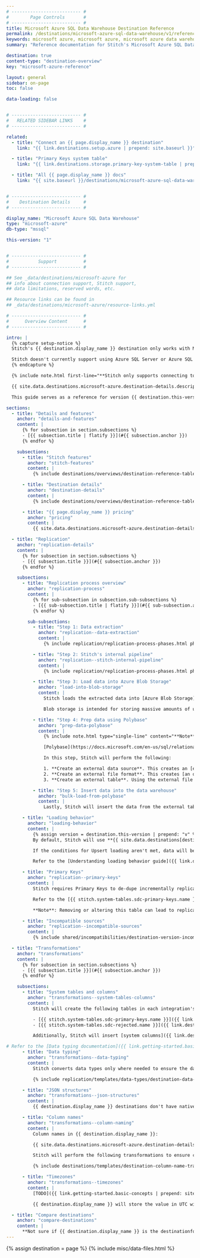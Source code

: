 ```yaml
---
# -------------------------- #
#        Page Controls       #
# -------------------------- #
title: Microsoft Azure SQL Data Warehouse Destination Reference
permalink: /destinations/microsoft-azure-sql-data-warehouse/v1/reference
keywords: microsoft azure, microsoft azure, microsoft azure data warehouse, microsoft azure etl, etl to microsoft azure
summary: "Reference documentation for Stitch's Microsoft Azure SQL Data Warehouse destination, including info about Stitch features, replication, and transformations."

destination: true
content-type: "destination-overview"
key: "microsoft-azure-reference"

layout: general
sidebar: on-page
toc: false

data-loading: false


# -------------------------- #
#   RELATED SIDEBAR LINKS    #
# -------------------------- #

related:
  - title: "Connect an {{ page.display_name }} destination"
    link: "{{ link.destinations.setup.azure | prepend: site.baseurl }}"

  - title: "Primary Keys system table"
    link: "{{ link.destinations.storage.primary-key-system-table | prepend: site.baseurl }}"

  - title: "All {{ page.display_name }} docs"
    link: "{{ site.baseurl }}/destinations/microsoft-azure-sql-data-warehouse"


# -------------------------- #
#    Destination Details     #
# -------------------------- #

display_name: "Microsoft Azure SQL Data Warehouse"
type: "microsoft-azure"
db-type: "mssql"

this-version: "1"


# -------------------------- #
#           Support          #
# -------------------------- #

## See _data/destinations/microsoft-azure for
## info about connection support, Stitch support,
## data limitations, reserved words, etc.

## Resource links can be found in
## _data/destinations/microsoft-azure/resource-links.yml

# -------------------------- #
#      Overview Content      #
# -------------------------- #

intro: |
  {% capture setup-notice %}
  Stitch's {{ destination.display_name }} destination only works with Microsoft's [Azure SQL Data Warehouse product](https://azure.microsoft.com/en-us/services/sql-data-warehouse/){:target="new"}.

  Stitch doesn't currently support using Azure SQL Server or Azure SQL Database as a destination.
  {% endcapture %}

  {% include note.html first-line="**Stitch only supports connecting to Azure SQL Data Warehouse instances**" content=setup-notice %}

  {{ site.data.destinations.microsoft-azure.destination-details.description | flatify }}

  This guide serves as a reference for version {{ destination.this-version }} of Stitch's {{ destination.display_name }} destination.

sections:
  - title: "Details and features"
    anchor: "details-and-features"
    content: |
      {% for subsection in section.subsections %}
      - [{{ subsection.title | flatify }}](#{{ subsection.anchor }})
      {% endfor %}

    subsections:
      - title: "Stitch features"
        anchor: "stitch-features"
        content: |
          {% include destinations/overviews/destination-reference-table.html category="stitch-details" %}

      - title: "Destination details"
        anchor: "destination-details"
        content: |
          {% include destinations/overviews/destination-reference-table.html category="destination-details" %}

      - title: "{{ page.display_name }} pricing"
        anchor: "pricing"
        content: |
          {{ site.data.destinations.microsoft-azure.destination-details.pricing-details | flatify }}

  - title: "Replication"
    anchor: "replication-details"
    content: |
      {% for subsection in section.subsections %}
      - [{{ subsection.title }}](#{{ subsection.anchor }})
      {% endfor %}

    subsections:
      - title: "Replication process overview"
        anchor: "replication-process"
        content: |
          {% for sub-subsection in subsection.sub-subsections %}
          - [{{ sub-subsection.title | flatify }}](#{{ sub-subsection.anchor }})
          {% endfor %}

        sub-subsections:
          - title: "Step 1: Data extraction"
            anchor: "replication--data-extraction"
            content: |
              {% include replication/replication-process-phases.html phase="data-extraction" %}

          - title: "Step 2: Stitch's internal pipeline"
            anchor: "replication--stitch-internal-pipeline"
            content: |
              {% include replication/replication-process-phases.html phase="internal-pipeline" %}

          - title: "Step 3: Load data into Azure Blob Storage"
            anchor: "load-into-blob-storage"
            content: |
              Stitch loads the extracted data into [Azure Blob Storage](https://docs.microsoft.com/en-us/azure/storage/blobs/storage-blobs-introduction){:target="new"}.

              Blob storage is intended for storing massive amounts of unstructured data. In the next step, Stitch will use Polybase to retrieve the data from Blob Storage and prepare it for loading into {{ destination.display_name }}.

          - title: "Step 4: Prep data using Polybase"
            anchor: "prep-data-polybase"
            content: |
              {% include note.html type="single-line" content="**Note**: Polybase has its own set of limitations that may make it impossible to load certain data. Refer to the [Limitations](#limitations) section for more info." %}

              [Polybase](https://docs.microsoft.com/en-us/sql/relational-databases/polybase/polybase-guide?view=sql-server-2017){:target="new"} is a Microsoft offering that integrates Microsoft SQL products with Hadoop. Polybase is needed to query data from Azure Blob Storage.

              In this step, Stitch will perform the following:

              1. **Create an external data source**. This creates an [external data source](https://docs.microsoft.com/en-us/sql/t-sql/statements/create-external-data-source-transact-sql?view=sql-server-2017){:target="new"} for the Polybase queries Stitch will run.
              2. **Create an external file format**. This creates [an object that defines the external (extracted) data](https://docs.microsoft.com/en-us/sql/t-sql/statements/create-external-file-format-transact-sql?view=sql-server-2017){:target="new"} Stitch will load. This is used in the next step to create an external table.
              3. **Create an external table**. Using the external file format, this will [create an external table](https://docs.microsoft.com/en-us/sql/t-sql/statements/create-external-table-transact-sql?view=sql-server-2017){:target="new"}. The external table is used to stage the data from Azure blob storage and load it into your {{ destination.display_name }} data warehouse.

          - title: "Step 5: Insert data into the data warehouse"
            anchor: "bulk-load-from-polybase"
            content: |
              Lastly, Stitch will insert the data from the external table in Polybase into your {{ destination.display_name }} data warehouse.

      - title: "Loading behavior"
        anchor: "loading-behavior"
        content: |
          {% assign version = destination.this-version | prepend: "v" %} 
          By default, Stitch will use **{{ site.data.destinations[destination.type][version]replication.default-loading-behavior }} loading** when loading data into {{ destination.display_name }}.

          If the conditions for Upsert loading aren't met, data will be loaded using Append-Only loading.

          Refer to the [Understanding loading behavior guide]({{ link.destinations.storage.loading-behavior | prepend: site.baseurl }}) for more info and examples.

      - title: "Primary Keys"
        anchor: "replication--primary-keys"
        content: |
          Stitch requires Primary Keys to de-dupe incrementally replicated data. To ensure Primary Key data is available, Stitch creates an `{{ stitch.system-tables.sdc-primary-keys.name }}`table in every integration dataset. This table contains a list of all tables in an integration's dataset and the columns those tables use as Primary Keys.

          Refer to the [{{ stitch.system-tables.sdc-primary-keys.name }} table documentation]({{ link.destinations.storage.primary-key-system-table | prepend: site.baseurl }}) for more info.

          **Note**: Removing or altering this table can lead to replication issues.

      - title: "Incompatible sources"
        anchor: "replication--incompatible-sources"
        content: |
          {% include shared/incompatibilities/destination-version-incompatibilities.html %}

  - title: "Transformations"
    anchor: "transformations"
    content: |
      {% for subsection in section.subsections %}
      - [{{ subsection.title }}](#{{ subsection.anchor }})
      {% endfor %}

    subsections:
      - title: "System tables and columns"
        anchor: "transformations--system-tables-columns"
        content: |
          Stitch will create the following tables in each integration's dataset:

          - [{{ stitch.system-tables.sdc-primary-keys.name }}]({{ link.destinations.storage.primary-key-system-table | prepend: site.baseurl }})
          - [{{ stitch.system-tables.sdc-rejected.name }}]({{ link.destinations.storage.rejected-records | prepend: site.baseurl }})

          Additionally, Stitch will insert [system columns]({{ link.destinations.storage.system-tables-and-columns | prepend: site.baseurl }}) (prepended with `{{ system-column.prefix }}`) into each table.

# Refer to the [Data typing documentation]({{ link.getting-started.basic-concepts | prepend: site.baseurl | append: "#data-typing" }}) for more info.
      - title: "Data typing"
        anchor: "transformations--data-typing"
        content: |
          Stitch converts data types only where needed to ensure the data is accepted by {{ destination.display_name }}. In the table below are the data types Stitch supports for {{ destination.display_name }} destinations, and the Stitch types they map to.

          {% include replication/templates/data-types/destination-data-types.html display-intro=true %}

      - title: "JSON structures"
        anchor: "transformations--json-structures"
        content: |
          {{ destination.display_name }} destinations don't have native support for nested data structures. To ensure nested data can be loaded, Stitch will flatten objects and arrays into columns and subtables, respectively. For more info and examples, refer to the [Handling nested data structures guide]({{ link.destinations.storage.nested-structures | prepend: site.baseurl }}).

      - title: "Column names"
        anchor: "transformations--column-naming"
        content: |
          Column names in {{ destination.display_name }}:

          {{ site.data.destinations.microsoft-azure.destination-details.column-name-rules | flatify | markdownify }}

          Stitch will perform the following transformations to ensure column names [adhere to the rules imposed by {{ destination.display_name }}]({{ site.data.destinations.microsoft-azure.resource-links.object-names }}){:target="new"}:

          {% include destinations/templates/destination-column-name-transformations.html %}

      - title: "Timezones"
        anchor: "transformations--timezones"
        content: |
          [TODO]({{ link.getting-started.basic-concepts | prepend: site.baseurl | append: "#timezones" }})

          {{ destination.display_name }} will store the value in UTC with the specified offset.

  - title: "Compare destinations"
    anchor: "compare-destinations"
    content: |
      **Not sure if {{ destination.display_name }} is the destinationfor you?** Check out the [Choosing a Stitch Destination]({{ link.destinations.overviews.choose-destination | prepend: site.baseurl }}) guide to compare each of Stitch's destination offerings.
---
```

{% assign destination = page %}
{% include misc/data-files.html %}